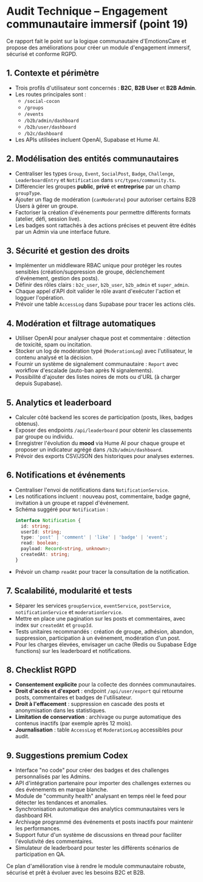 # Audit Technique – Engagement communautaire immersif (point 19)

Ce rapport fait le point sur la logique communautaire d'EmotionsCare et propose des améliorations pour créer un module d'engagement immersif, sécurisé et conforme RGPD.

## 1. Contexte et périmètre

- Trois profils d'utilisateur sont concernés : **B2C**, **B2B User** et **B2B Admin**.
- Les routes principales sont :
  - `/social-cocon`
  - `/groups`
  - `/events`
  - `/b2b/admin/dashboard`
  - `/b2b/user/dashboard`
  - `/b2c/dashboard`
- Les APIs utilisées incluent OpenAI, Supabase et Hume AI.

## 2. Modélisation des entités communautaires

- Centraliser les types `Group`, `Event`, `SocialPost`, `Badge`, `Challenge`, `LeaderboardEntry` et `Notification` dans `src/types/community.ts`.
- Différencier les groupes **public**, **privé** et **entreprise** par un champ `groupType`.
- Ajouter un flag de modération (`canModerate`) pour autoriser certains B2B Users à gérer un groupe.
- Factoriser la création d'événements pour permettre différents formats (atelier, défi, session live).
- Les badges sont rattachés à des actions précises et peuvent être édités par un Admin via une interface future.

## 3. Sécurité et gestion des droits

- Implémenter un middleware RBAC unique pour protéger les routes sensibles (création/suppression de groupe, déclenchement d'événement, gestion des posts).
- Définir des rôles clairs : `b2c_user`, `b2b_user`, `b2b_admin` et `super_admin`.
- Chaque appel d'API doit valider le rôle avant d'exécuter l'action et logguer l'opération.
- Prévoir une table `AccessLog` dans Supabase pour tracer les actions clés.

## 4. Modération et filtrage automatiques

- Utiliser OpenAI pour analyser chaque post et commentaire : détection de toxicité, spam ou incitation.
- Stocker un log de modération typé (`ModerationLog`) avec l'utilisateur, le contenu analysé et la décision.
- Fournir un système de signalement communautaire : `Report` avec workflow d'escalade (auto-ban après N signalements).
- Possibilité d'ajouter des listes noires de mots ou d'URL (à charger depuis Supabase).

## 5. Analytics et leaderboard

- Calculer côté backend les scores de participation (posts, likes, badges obtenus).
- Exposer des endpoints `/api/leaderboard` pour obtenir les classements par groupe ou individu.
- Enregistrer l'évolution du **mood** via Hume AI pour chaque groupe et proposer un indicateur agrégé dans `/b2b/admin/dashboard`.
- Prévoir des exports CSV/JSON des historiques pour analyses externes.

## 6. Notifications et événements

- Centraliser l'envoi de notifications dans `NotificationService`.
- Les notifications incluent : nouveau post, commentaire, badge gagné, invitation à un groupe et rappel d'événement.
- Schéma suggéré pour `Notification` :
  ```ts
  interface Notification {
    id: string;
    userId: string;
    type: 'post' | 'comment' | 'like' | 'badge' | 'event';
    read: boolean;
    payload: Record<string, unknown>;
    createdAt: string;
  }
  ```
- Prévoir un champ `readAt` pour tracer la consultation de la notification.

## 7. Scalabilité, modularité et tests

- Séparer les services `groupService`, `eventService`, `postService`, `notificationService` et `moderationService`.
- Mettre en place une pagination sur les posts et commentaires, avec index sur `createdAt` et `groupId`.
- Tests unitaires recommandés : création de groupe, adhésion, abandon, suppression, participation à un événement, modération d'un post.
- Pour les charges élevées, envisager un cache (Redis ou Supabase Edge functions) sur les leaderboard et notifications.

## 8. Checklist RGPD

- **Consentement explicite** pour la collecte des données communautaires.
- **Droit d'accès et d'export** : endpoint `/api/user/export` qui retourne posts, commentaires et badges de l'utilisateur.
- **Droit à l'effacement** : suppression en cascade des posts et anonymisation dans les statistiques.
- **Limitation de conservation** : archivage ou purge automatique des contenus inactifs (par exemple après 12 mois).
- **Journalisation** : table `AccessLog` et `ModerationLog` accessibles pour audit.

## 9. Suggestions premium Codex

- Interface "no code" pour créer des badges et des challenges personnalisés par les Admins.
- API d'intégration partenaire pour importer des challenges externes ou des événements en marque blanche.
- Module de "community health" analysant en temps réel le feed pour détecter les tendances et anomalies.
- Synchronisation automatique des analytics communautaires vers le dashboard RH.
- Archivage programmé des événements et posts inactifs pour maintenir les performances.
- Support futur d'un système de discussions en thread pour faciliter l'évolutivité des commentaires.
- Simulateur de leaderboard pour tester les différents scénarios de participation en QA.

Ce plan d'amélioration vise à rendre le module communautaire robuste, sécurisé et prêt à évoluer avec les besoins B2C et B2B.
